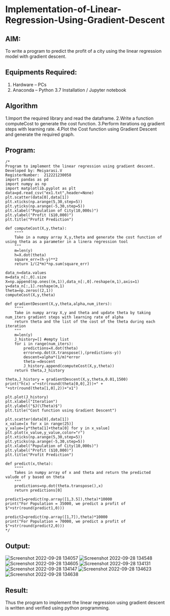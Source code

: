 # Implementation-of-Linear-Regression-Using-Gradient-Descent

## AIM:
To write a program to predict the profit of a city using the linear regression model with gradient descent.

## Equipments Required:
1. Hardware – PCs
2. Anaconda – Python 3.7 Installation / Jupyter notebook

## Algorithm
1.Import the required library and read the dataframe.
2.Write a function computeCost to generate the cost function.
3.Perform iterations og gradient steps with learning rate.
4.Plot the Cost function using Gradient Descent and generate the required graph.

## Program:
```
/*
Program to implement the linear regression using gradient descent.
Developed by: Meiyarasi.V
RegisterNumber:  212221230058
import pandas as pd
import numpy as np
import matplotlib.pyplot as plt
data=pd.read_csv("ex1.txt",header=None)
plt.scatter(data[0],data[1])
plt.xticks(np.arange(5,30,step=5))
plt.yticks(np.arange(-5,30,step=5))
plt.xlabel("Population of City(10,000s)")
plt.ylabel("Profit ($10,000)")
plt.title("Profit Prediction")

def computeCost(X,y,theta):
    """"
    Take in a numpy array X,y,theta and generate the cost function of using theta as a parameter in a linera regression tool   
    """
    m=len(y) 
    h=X.dot(theta) 
    square_err=(h-y)**2
    return 1/(2*m)*np.sum(square_err) 

data_n=data.values
m=data_n[:,0].size
X=np.append(np.ones((m,1)),data_n[:,0].reshape(m,1),axis=1)
y=data_n[:,1].reshape(m,1)
theta=np.zeros((2,1))
computeCost(X,y,theta) 

def gradientDescent(X,y,theta,alpha,num_iters):
    """"
    Take in numpy array X,y and theta and update theta by taking num_iters gradient steps with learning rate of alpha 
    return theta and the list of the cost of the theta during each iteration
    """
    m=len(y)
    J_history=[] #empty list
    for i in range(num_iters):
        predictions=X.dot(theta)
        error=np.dot(X.transpose(),(predictions-y))
        descent=alpha*(1/m)*error
        theta-=descent
        J_history.append(computeCost(X,y,theta))
    return theta,J_history

theta,J_history = gradientDescent(X,y,theta,0.01,1500)
print("h(x) ="+str(round(theta[0,0],2))+" + "+str(round(theta[1,0],2))+"x1")

plt.plot(J_history)
plt.xlabel("Iteration")
plt.ylabel("$J(\Theta)$")
plt.title("Cost function using Gradient Descent")

plt.scatter(data[0],data[1])
x_value=[x for x in range(25)]
y_value=[y*theta[1]+theta[0] for y in x_value]
plt.plot(x_value,y_value,color="r")
plt.xticks(np.arange(5,30,step=5))
plt.yticks(np.arange(-5,30,step=5))
plt.xlabel("Population of City(10,000s)")
plt.ylabel("Profit ($10,000)")
plt.title("Profit Prediction")

def predict(x,theta):
    """"
    Takes in numpy array of x and theta and return the predicted valude of y based on theta
    """
    predictions=np.dot(theta.transpose(),x)
    return predictions[0]

predict1=predict(np.array([1,3.5]),theta)*10000
print("For Population = 35000, we predict a profit of $"+str(round(predict1,0)))

predict2=predict(np.array([1,7]),theta)*10000
print("For Population = 70000, we predict a profit of $"+str(round(predict2,0)))
*/
```

## Output:
![Screenshot 2022-09-28 134057](https://user-images.githubusercontent.com/94748389/192728540-c4c4c597-de82-4036-ab0f-747daac6d152.png)
![Screenshot 2022-09-28 134548](https://user-images.githubusercontent.com/94748389/192728629-0cbc1b25-cbf1-4de6-97ac-5f9a95a8fac9.png)
![Screenshot 2022-09-28 134605](https://user-images.githubusercontent.com/94748389/192728657-94a74a18-116a-4489-88a0-4841b6f3d0f2.png)
![Screenshot 2022-09-28 134131](https://user-images.githubusercontent.com/94748389/192728576-e1fa2ece-ee8b-405f-86d2-72b5677651e3.png)
![Screenshot 2022-09-28 134147](https://user-images.githubusercontent.com/94748389/192728608-3c54c16b-69e8-4e4e-b8bc-a5ce51884e7b.png)
![Screenshot 2022-09-28 134623](https://user-images.githubusercontent.com/94748389/192728710-5fbe1613-b9b6-4632-884e-2513ca7cd44d.png)
![Screenshot 2022-09-28 134638](https://user-images.githubusercontent.com/94748389/192728740-fd897a3b-ba4b-4586-ad7d-1a4d91494eee.png)




## Result:
Thus the program to implement the linear regression using gradient descent is written and verified using python programming.
